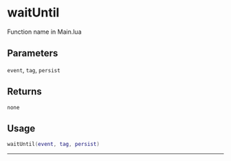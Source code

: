 # waitUntil
Function name in Main.lua
## Parameters
`event`, `tag`, `persist`
## Returns
`none`
## Usage
```lua
waitUntil(event, tag, persist)
```
---
